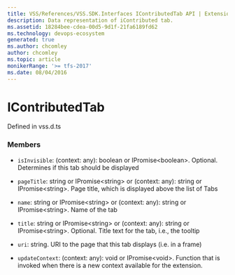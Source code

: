 ```yaml
---
title: VSS/References/VSS.SDK.Interfaces IContributedTab API | Extensions for Azure DevOps Services
description: Data representation of iContributed tab.
ms.assetid: 18284bee-cdea-00d5-9d1f-21fa6189fd62
ms.technology: devops-ecosystem
generated: true
ms.author: chcomley
author: chcomley
ms.topic: article
monikerRange: '>= tfs-2017'
ms.date: 08/04/2016
---
```


# IContributedTab

Defined in vss.d.ts

### Members

* `isInvisible`: (context: any): boolean or IPromise&lt;boolean&gt;. Optional. Determines if this tab should be displayed

* `pageTitle`: string or IPromise&lt;string&gt; or (context: any): string or IPromise&lt;string&gt;. Page title, which is displayed above the list of Tabs

* `name`: string or IPromise&lt;string&gt; or (context: any): string or IPromise&lt;string&gt;. Name of the tab

* `title`: string or IPromise&lt;string&gt; or (context: any): string or IPromise&lt;string&gt;. Optional. Title text for the tab, i.e., the tooltip

* `uri`: string. URI to the page that this tab displays (i.e. in a frame)

* `updateContext`: (context: any): void or IPromise&lt;void&gt;. Function that is invoked when there is a new context available for the extension.
